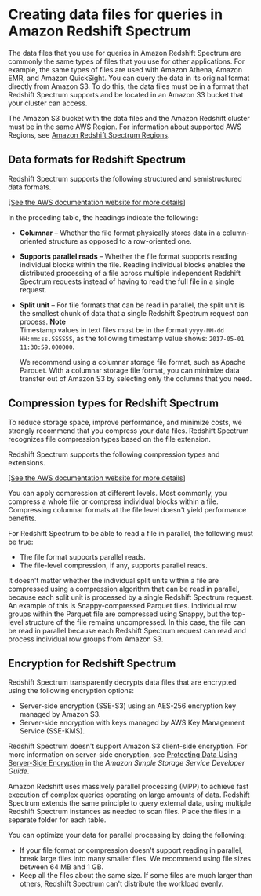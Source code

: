# Creating data files for queries in Amazon Redshift Spectrum<a name="c-spectrum-data-files"></a>

The data files that you use for queries in Amazon Redshift Spectrum are commonly the same types of files that you use for other applications\. For example, the same types of files are used with Amazon Athena, Amazon EMR, and Amazon QuickSight\. You can query the data in its original format directly from Amazon S3\. To do this, the data files must be in a format that Redshift Spectrum supports and be located in an Amazon S3 bucket that your cluster can access\. 

The Amazon S3 bucket with the data files and the Amazon Redshift cluster must be in the same AWS Region\. For information about supported AWS Regions, see [Amazon Redshift Spectrum Regions](c-using-spectrum.md#c-spectrum-regions)\.

## Data formats for Redshift Spectrum<a name="c-spectrum-data-files-formats"></a>

Redshift Spectrum supports the following structured and semistructured data formats\.

[\[See the AWS documentation website for more details\]](http://docs.aws.amazon.com/redshift/latest/dg/c-spectrum-data-files.html)

In the preceding table, the headings indicate the following:
+ **Columnar** – Whether the file format physically stores data in a column\-oriented structure as opposed to a row\-oriented one\.
+ **Supports parallel reads** – Whether the file format supports reading individual blocks within the file\. Reading individual blocks enables the distributed processing of a file across multiple independent Redshift Spectrum requests instead of having to read the full file in a single request\.
+ **Split unit** – For file formats that can be read in parallel, the split unit is the smallest chunk of data that a single Redshift Spectrum request can process\.
**Note**  
Timestamp values in text files must be in the format `yyyy-MM-dd HH:mm:ss.SSSSSS`, as the following timestamp value shows: `2017-05-01 11:30:59.000000`\.

  We recommend using a columnar storage file format, such as Apache Parquet\. With a columnar storage file format, you can minimize data transfer out of Amazon S3 by selecting only the columns that you need\. 

## Compression types for Redshift Spectrum<a name="c-spectrum-data-files-compression"></a>

To reduce storage space, improve performance, and minimize costs, we strongly recommend that you compress your data files\. Redshift Spectrum recognizes file compression types based on the file extension\.

Redshift Spectrum supports the following compression types and extensions\.

[\[See the AWS documentation website for more details\]](http://docs.aws.amazon.com/redshift/latest/dg/c-spectrum-data-files.html)

You can apply compression at different levels\. Most commonly, you compress a whole file or compress individual blocks within a file\.  Compressing columnar formats at the file level doesn't yield performance benefits\. 

For Redshift Spectrum to be able to read a file in parallel, the following must be true:
+ The file format supports parallel reads\.
+ The file\-level compression, if any, supports parallel reads\.

It doesn't matter whether the individual split units within a file are compressed using a compression algorithm that can be read in parallel, because each split unit is processed by a single Redshift Spectrum request\. An example of this is Snappy\-compressed Parquet files\. Individual row groups within the Parquet file are compressed using Snappy, but the top\-level structure of the file remains uncompressed\. In this case, the file can be read in parallel because each Redshift Spectrum request can read and process individual row groups from Amazon S3\.

## Encryption for Redshift Spectrum<a name="c-spectrum-data-files-encryption"></a>

Redshift Spectrum transparently decrypts data files that are encrypted using the following encryption options:
+ Server\-side encryption \(SSE\-S3\) using an AES\-256 encryption key managed by Amazon S3\.
+ Server\-side encryption with keys managed by AWS Key Management Service \(SSE\-KMS\)\. 

Redshift Spectrum doesn't support Amazon S3 client\-side encryption\. For more information on server\-side encryption, see [Protecting Data Using Server\-Side Encryption](https://docs.aws.amazon.com/AmazonS3/latest/dev/serv-side-encryption.html) in the *Amazon Simple Storage Service Developer Guide*\.

Amazon Redshift uses massively parallel processing \(MPP\) to achieve fast execution of complex queries operating on large amounts of data\. Redshift Spectrum extends the same principle to query external data, using multiple Redshift Spectrum instances as needed to scan files\. Place the files in a separate folder for each table\. 

You can optimize your data for parallel processing by doing the following:
+ If your file format or compression doesn't support reading in parallel, break large files into many smaller files\. We recommend using file sizes between 64 MB and 1 GB\.
+ Keep all the files about the same size\. If some files are much larger than others, Redshift Spectrum can't distribute the workload evenly\. 